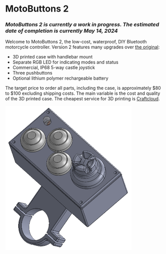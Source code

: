 # MotoButtons 2

### *MotoButtons 2 is currently a work in progress. The estimated date of completion is currently May 14, 2024*

Welcome to MotoButtons 2, the low-cost, waterproof, DIY Bluetooth motorcycle controller. Version 2 features many upgrades over [the original](https://github.com/joncox123/MotoButtons):
- 3D printed case with handlebar mount
- Separate RGB LED for indicating modes and status
- Commercial, IP68 5-way castle joystick
- Three pushbuttons
- Optional lithium polymer rechargeable battery

The target price to order all parts, including the case, is approximately $80 to $100 excluding shipping costs. The main variable is the cost and quality of the 3D printed case. The cheapest service for 3D printing is [Craftcloud](https://craftcloud3d.com/).

<img src="Case/MB2_Case.PNG" alt="3D Printed Case Model" width="400"/>
